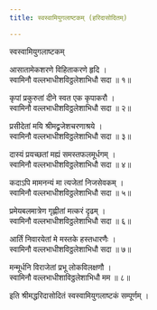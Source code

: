 ```yaml
---
title: स्वस्वामियुगलाष्टकम् (हरिदासोदितम्)

---
```

  
 स्वस्वामियुगलाष्टकम्   
  
आसातामेकशरणे विहिताकरणे हृदि ।  
स्वामिनौ वल्लभाधीशविठ्ठलेशाभिधौ सदा ॥ १॥  
  
कृपां प्रकुरुतां दीने स्वत एक कृपाकरौ ।  
स्वामिनौ वल्लभाधीशविठ्ठलेशाभिधौ सदा ॥ २॥  
  
प्रसीदेतां मयि श्रीमद्व्रजेशचरणाश्रये ।  
स्वामिनौ वल्लभाधीशविठ्ठलेशाभिधौ सदा ॥ ३॥  
  
दास्यं प्रयच्छतां मह्यं समस्तफलमूर्धगम् ।  
स्वामिनौ वल्लभाधीशविठ्ठलेशाभिधौ सदा ॥ ४॥  
  
कदाऽपि मामनन्यं मा त्यजेतां निजसेवकम् ।  
स्वामिनौ वल्लभाधीशविठ्ठलेशाभिधौ सदा ॥ ५॥  
  
प्रमेयबलमात्रेण गृह्णीतां मत्करं दृढम् ।  
स्वामिनौ वल्लभाधीशविठ्ठलेशाभिधौ सदा ॥ ६॥  
  
आर्तिं निवारयेतां मे मस्तके हस्तधारणैः ।  
स्वामिनौ वल्लभाधीशविठ्ठलेशाभिधौ सदा ॥ ७॥  
  
मन्मूर्धनि विराजेतां प्रभू लोकविलक्षणौ ।  
स्वामिनौ वल्लभाधीशाविठ्ठलेशाभिधौ मम ॥ ८॥  
  
इति श्रीमद्धरिदासोदितं स्वस्वामियुगलाष्टकं सम्पूर्णम् ।  
  
  

  
